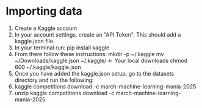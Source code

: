 # Importing data

1. Create a Kaggle account
2. In your account settings, create an "API Token". This should add a kaggle.json file.
3. In your terminal run: pip install kaggle
4. From there follow these instructions:
   mkdir -p ~/.kaggle
   mv ~/Downloads/kaggle.json ~/.kaggle/ <- Your local downloads
   chmod 600 ~/.kaggle/kaggle.json
5. Once you have added the kaggle.json setup, go to the datasets directory and run the following:
6. kaggle competitions download -c march-machine-learning-mania-2025
7. unzip kaggle competitions download -c march-machine-learning-mania-2025

